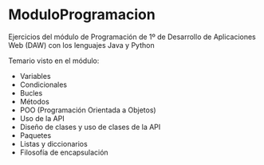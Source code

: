 # ModuloProgramacion
Ejercicios del módulo de Programación de 1º de Desarrollo de Aplicaciones Web (DAW) con los lenguajes Java y Python

Temario visto en el módulo:
- Variables
- Condicionales
- Bucles
- Métodos
- POO (Programación Orientada a Objetos)
- Uso de la API
- Diseño de clases y uso de clases de la API
- Paquetes
- Listas y diccionarios
- Filosofía de encapsulación



